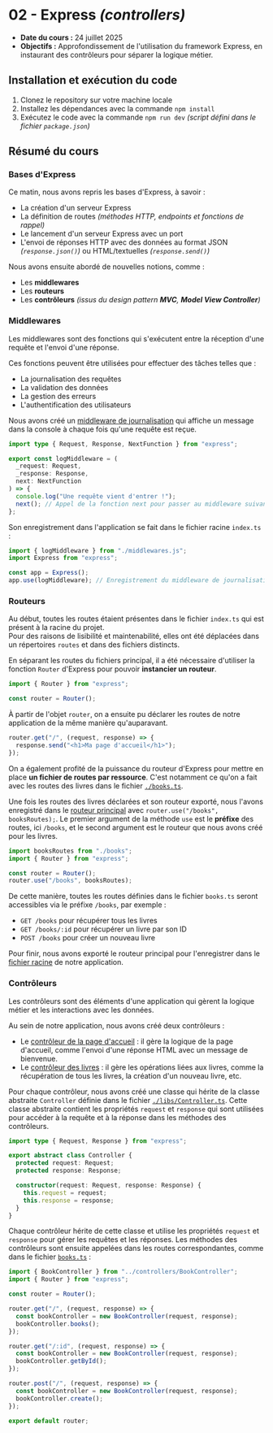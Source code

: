 # 02 - Express _(controllers)_

- **Date du cours :** 24 juillet 2025
- **Objectifs :** Approfondissement de l'utilisation du framework Express, en instaurant des contrôleurs pour séparer la logique métier.

## Installation et exécution du code

1. Clonez le repository sur votre machine locale
2. Installez les dépendances avec la commande `npm install`
3. Exécutez le code avec la commande `npm run dev` _(script défini dans le fichier `package.json`)_

## Résumé du cours

### Bases d'Express

Ce matin, nous avons repris les bases d'Express, à savoir :

- La création d'un serveur Express
- La définition de routes _(méthodes HTTP, endpoints et fonctions de rappel)_
- Le lancement d'un serveur Express avec un port
- L'envoi de réponses HTTP avec des données au format JSON _(`response.json()`)_ ou HTML/textuelles _(`response.send()`)_

Nous avons ensuite abordé de nouvelles notions, comme :

- Les **middlewares**
- Les **routeurs**
- Les **contrôleurs** _(issus du design pattern **MVC**, **Model View Controller**)_

### Middlewares

Les middlewares sont des fonctions qui s'exécutent entre la réception d'une requête et l'envoi d'une réponse.

Ces fonctions peuvent être utilisées pour effectuer des tâches telles que :

- La journalisation des requêtes
- La validation des données
- La gestion des erreurs
- L'authentification des utilisateurs

Nous avons créé un [middleware de journalisation](./middlewares.ts) qui affiche un message dans la console à chaque fois qu'une requête est reçue.

```ts
import type { Request, Response, NextFunction } from "express";

export const logMiddleware = (
  _request: Request,
  _response: Response,
  next: NextFunction
) => {
  console.log("Une requête vient d'entrer !");
  next(); // Appel de la fonction next pour passer au middleware suivant
};
```

Son enregistrement dans l'application se fait dans le fichier racine `index.ts` :

```ts
import { logMiddleware } from "./middlewares.js";
import Express from "express";

const app = Express();
app.use(logMiddleware); // Enregistrement du middleware de journalisation
```

### Routeurs

Au début, toutes les routes étaient présentes dans le fichier `index.ts` qui est présent à la racine du projet.  
Pour des raisons de lisibilité et maintenabilité, elles ont été déplacées dans un répertoires `routes` et dans des fichiers distincts.

En séparant les routes du fichiers principal, il a été nécessaire d'utiliser la fonction `Router` d'Express pour pouvoir **instancier un routeur**.

```ts
import { Router } from "express";

const router = Router();
```

À partir de l'objet `router`, on a ensuite pu déclarer les routes de notre application de la même manière qu'auparavant.

```ts
router.get("/", (request, response) => {
  response.send("<h1>Ma page d'accueil</h1>");
});
```

On a également profité de la puissance du routeur d'Express pour mettre en place **un fichier de routes par ressource**.
C'est notamment ce qu'on a fait avec les routes des livres dans le fichier [`./books.ts`](./routes/books.ts).

Une fois les routes des livres déclarées et son routeur exporté, nous l'avons enregistré dans le [routeur principal](./routes/index.ts) avec `router.use("/books", booksRoutes);`.
Le premier argument de la méthode `use` est le **préfixe** des routes, ici `/books`, et le second argument est le routeur que nous avons créé pour les livres.

```ts
import booksRoutes from "./books";
import { Router } from "express";

const router = Router();
router.use("/books", booksRoutes);
```

De cette manière, toutes les routes définies dans le fichier `books.ts` seront accessibles via le préfixe `/books`, par exemple :

- `GET /books` pour récupérer tous les livres
- `GET /books/:id` pour récupérer un livre par son ID
- `POST /books` pour créer un nouveau livre

Pour finir, nous avons exporté le routeur principal pour l'enregistrer dans le [fichier racine](./index.ts) de notre application.

### Contrôleurs

Les contrôleurs sont des éléments d'une application qui gèrent la logique métier et les interactions avec les données.

Au sein de notre application, nous avons créé deux contrôleurs :

- Le [contrôleur de la page d'accueil](./controllers/HomeController.ts) : il gère la logique de la page d'accueil, comme l'envoi d'une réponse HTML avec un message de bienvenue.
- Le [contrôleur des livres](./controllers/BookController.ts) : il gère les opérations liées aux livres, comme la récupération de tous les livres, la création d'un nouveau livre, etc.

Pour chaque contrôleur, nous avons créé une classe qui hérite de la classe abstraite `Controller` définie dans le fichier [`./libs/Controller.ts`](./libs/Controller.ts).
Cette classe abstraite contient les propriétés `request` et `response` qui sont utilisées pour accéder à la requête et à la réponse dans les méthodes des contrôleurs.

```ts
import type { Request, Response } from "express";

export abstract class Controller {
  protected request: Request;
  protected response: Response;

  constructor(request: Request, response: Response) {
    this.request = request;
    this.response = response;
  }
}
```

Chaque contrôleur hérite de cette classe et utilise les propriétés `request` et `response` pour gérer les requêtes et les réponses.
Les méthodes des contrôleurs sont ensuite appelées dans les routes correspondantes, comme dans le fichier [`books.ts`](./routes/books.ts) :

```ts
import { BookController } from "../controllers/BookController";
import { Router } from "express";

const router = Router();

router.get("/", (request, response) => {
  const bookController = new BookController(request, response);
  bookController.books();
});

router.get("/:id", (request, response) => {
  const bookController = new BookController(request, response);
  bookController.getById();
});

router.post("/", (request, response) => {
  const bookController = new BookController(request, response);
  bookController.create();
});

export default router;
```
